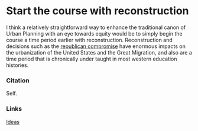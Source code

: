 # Start the course with reconstruction

I think a relatively straightforward way to enhance the traditional canon of Urban Planning with an eye towards equity would be to simply begin the course a time period earlier with reconstruction. Reconstruction and decisions such as the [republican compromise](109_Rutherford_Hayes___Red_Shirts.md) have enormous impacts on the urbanization of the United States and the Great Migration, and also are a time period that is chronically under taught in most western education histories. 

### Citation
Self. 

### Links
[Ideas](196_HUB___Good_Ideas.md)   
  
